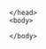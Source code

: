 <html>  
    <head>
        
    </head>
    <body>           
<script>
   const modbus = {
    "marca": "Khomp",
    "modelo": "IED302",
    "Tipo": "conversor",
    "Aplicação": "Sistemas solares",
    "Cliente": "TRT da 4 Região"
}

    const encodedData = encodeURIComponent(JSON.stringify(modbus))
    alert('https://thiago-ito.github.io/Thiago-Ito-Publico/modelos' + encodedData)
       
    fetch('https://thiago-ito.github.io/Thiago-Ito-Publico/modelos' + encodedData)
    .then(res => res.text())
    .then(res => console.log(res))
    .catch(err => console.error(err))
</script>

    </body>
</html>
